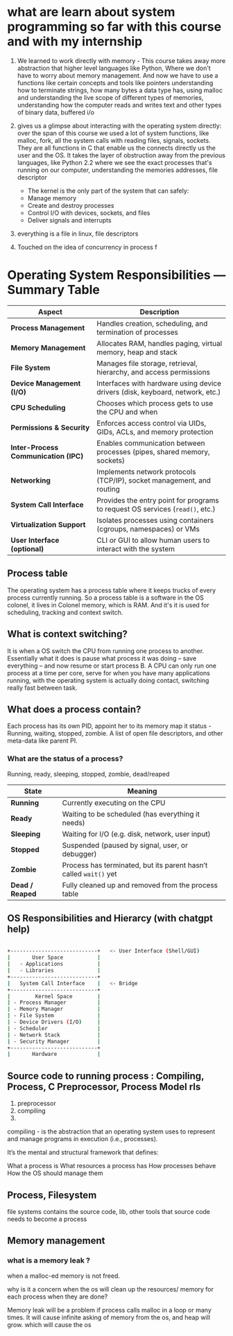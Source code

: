# what are learn about system programming so far with this course and with my internship
1. We learned to work directly with memory - This course takes away more abstraction that higher level languages like Python, Where we don't have to worry about memory management. And now we have to use a functions like certain concepts and tools like pointers understanding how to terminate strings,  how many bytes a data type has, using malloc and understanding the live scope of different types of memories, understanding how the computer reads and writes text and other types of binary data, buffered i/o


2. gives us a glimpse about interacting with the operating system directly: over the span of this course we used a lot of system functions, like malloc, fork, all the system calls with reading files, signals, sockets. They are all functions in C that enable us the connects directly us the user and the OS. It takes the layer of obstruction away from the previous languages, like Python
    2.2 where we see the exact processes that's running on our computer, understanding the memories addresses, file descriptor 
    - The kernel is the only part of the system that can safely:
    - Manage memory
    - Create and destroy processes
    - Control I/O with devices, sockets, and files
    - Deliver signals and interrupts

3. everything is a file in linux, file descriptors

4. Touched on the idea of concurrency in process f



# Operating System Responsibilities — Summary Table

|  Aspect                 | Description                                                                 |
|--------------------------|---------------------------------------------------------------------------------|
| **Process Management**    | Handles creation, scheduling, and termination of processes                      |
| **Memory Management**     | Allocates RAM, handles paging, virtual memory, heap and stack                   |
| **File System**           | Manages file storage, retrieval, hierarchy, and access permissions              |
| **Device Management (I/O)**| Interfaces with hardware using device drivers (disk, keyboard, network, etc.)   |
| **CPU Scheduling**        | Chooses which process gets to use the CPU and when                             |
| **Permissions & Security**| Enforces access control via UIDs, GIDs, ACLs, and memory protection             |
| **Inter-Process Communication (IPC)** | Enables communication between processes (pipes, shared memory, sockets)     |
| **Networking**            | Implements network protocols (TCP/IP), socket management, and routing           |
| **System Call Interface** | Provides the entry point for programs to request OS services (`read()`, etc.)  |
| **Virtualization Support**| Isolates processes using containers (cgroups, namespaces) or VMs                |
| **User Interface (optional)**| CLI or GUI to allow human users to interact with the system                    |


## Process table 
The operating system has a process table where it keeps trucks of every process currently running. 
So a process table is a software in the OS colonel, it lives in Colonel memory, which is RAM. 
And it's it is used for scheduling, tracking and context switch.

## What is context switching?
It is when a OS switch the CPU from running one process to another. Essentially what it does is pause what process it was doing – save everything – and now resume or start process B.
A CPU can only run one process at a time per core, serve for when you have many applications running, with the operating system is actually doing contact, switching really fast between task.

## What does a process contain?
Each process has its own PID, appoint her to its memory map it status - Running, waiting, stopped, zombie. 
A list of open file descriptors, and other meta-data like parent PI.

### What are the status of a process?
Running, ready, sleeping, stopped, zombie, dead/reaped

| State           | Meaning |
|------------------|---------|
| **Running**      | Currently executing on the CPU |
| **Ready**        | Waiting to be scheduled (has everything it needs) |
| **Sleeping**     | Waiting for I/O (e.g. disk, network, user input) |
| **Stopped**      | Suspended (paused by signal, user, or debugger) |
| **Zombie**       | Process has terminated, but its parent hasn’t called `wait()` yet |
| **Dead / Reaped**| Fully cleaned up and removed from the process table |


## OS Responsibilities and Hierarcy (with chatgpt help)

```bash 

+----------------------------+   <- User Interface (Shell/GUI)
|       User Space           |
|   - Applications           |
|   - Libraries              |
+----------------------------+
|   System Call Interface    |   <- Bridge
+----------------------------+
|        Kernel Space        |
| - Process Manager          |
| - Memory Manager           |
| - File System              |
| - Device Drivers (I/O)     |
| - Scheduler                |
| - Network Stack            |
| - Security Manager         |
+----------------------------+
|       Hardware             |


```


## Source code to running process : Compiling, Process, C Preprocessor, Process Model rls 

1. preprocessor 
2. compiling 
3. 
compiling - 
is the abstraction that an operating system uses to represent and manage programs in execution (i.e., processes).

It’s the mental and structural framework that defines:

What a process is
What resources a process has
How processes behave
How the OS should manage them


## Process, Filesystem 

file systems contains the source code, lib, other tools that source code needs to become a process 


## Memory management 

### what is a memory leak ?
when a malloc-ed memory is not freed.

why is it a concern when the os will clean up the resources/ memory for each process when they are done?

Memory leak will be a problem if process calls malloc in a loop or many times. It will cause infinite asking of memory from the os, and heap will grow. which will cause the os 